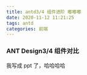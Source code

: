 ```yaml
---
title: antd3/4 组件进阶 嘟嘟嘟
date: 2020-11-12 11:21:25
tags: antd
categories: 前端
---
```


### ANT Design3/4 组件对比

我写成 ppt 了，哈哈哈哈
